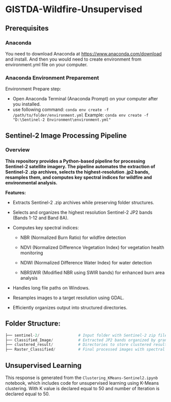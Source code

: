 # GISTDA-Wildfire-Unsupervised

## Prerequisites

### Anaconda
You need to download Anaconda at https://www.anaconda.com/download and install. And then you would need to create environment from environment.yml file on your computer.

### Anaconda Environment Preparement
Environment Prepare step:
- Open Anaconda Terminal (Anaconda Prompt) on your computer after you installed.
- use following command: ```conda env create -f /path/to/folder/environment.yml```
Example: ```conda env create -f "D:\Sentinel-2 Environment\environment.yml"```

## Sentinel-2 Image Processing Pipeline

### Overview

**This repository provides a Python-based pipeline for processing Sentinel-2 satellite imagery. The pipeline automates the extraction of Sentinel-2 .zip archives, selects the highest-resolution .jp2 bands, resamples them, and computes key spectral indices for wildfire and environmental analysis.**

**Features:**

- Extracts Sentinel-2 .zip archives while preserving folder structures.

- Selects and organizes the highest resolution Sentinel-2 JP2 bands (Bands 1-12 and Band 8A).

- Computes key spectral indices:

    - NBR (Normalized Burn Ratio) for wildfire detection

    - NDVI (Normalized Difference Vegetation Index) for vegetation health monitoring

    - NDWI (Normalized Difference Water Index) for water detection

    - NBRSWIR (Modified NBR using SWIR bands) for enhanced burn area analysis

- Handles long file paths on Windows.

- Resamples images to a target resolution using GDAL.

- Efficiently organizes output into structured directories.

## Folder Structure:

```python
├── sentinel-2/                 # Input folder with Sentinel-2 zip files
├── Classified_Image/           # Extracted JP2 bands organized by granule
├── clustered_result/           # Directories to store clustered results as GeoTIFF
├── Raster_Classified/          # Final processed images with spectral indices
```

## Unsupervised Learning
This response is generated from the `Clustering_KMeans-Sentinel2.ipynb` notebook, which includes code for unsupervised learning using K-Means clustering. With K value is declared equal to 50 and number of Iteration is declared equal to 50. 
